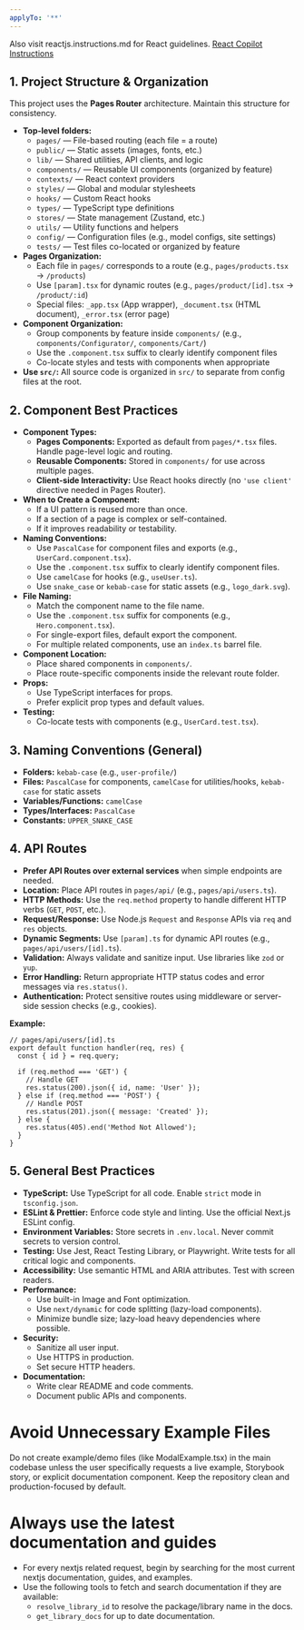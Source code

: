 ```yaml
---
applyTo: '**'
---
```


Also visit reactjs.instructions.md for React guidelines.
[React Copilot Instructions](./reactjs.instructions.md)

## 1. Project Structure & Organization

This project uses the **Pages Router** architecture. Maintain this structure for consistency.

- **Top-level folders:**
  - `pages/` — File-based routing (each file = a route)
  - `public/` — Static assets (images, fonts, etc.)
  - `lib/` — Shared utilities, API clients, and logic
  - `components/` — Reusable UI components (organized by feature)
  - `contexts/` — React context providers
  - `styles/` — Global and modular stylesheets
  - `hooks/` — Custom React hooks
  - `types/` — TypeScript type definitions
  - `stores/` — State management (Zustand, etc.)
  - `utils/` — Utility functions and helpers
  - `config/` — Configuration files (e.g., model configs, site settings)
  - `tests/` — Test files co-located or organized by feature
- **Pages Organization:**
  - Each file in `pages/` corresponds to a route (e.g., `pages/products.tsx` → `/products`)
  - Use `[param].tsx` for dynamic routes (e.g., `pages/product/[id].tsx` → `/product/:id`)
  - Special files: `_app.tsx` (App wrapper), `_document.tsx` (HTML document), `_error.tsx` (error page)
- **Component Organization:**
  - Group components by feature inside `components/` (e.g., `components/Configurator/`, `components/Cart/`)
  - Use the `.component.tsx` suffix to clearly identify component files
  - Co-locate styles and tests with components when appropriate
- **Use `src/`:** All source code is organized in `src/` to separate from config files at the root.

## 2. Component Best Practices

- **Component Types:**
  - **Pages Components:** Exported as default from `pages/*.tsx` files. Handle page-level logic and routing.
  - **Reusable Components:** Stored in `components/` for use across multiple pages.
  - **Client-side Interactivity:** Use React hooks directly (no `'use client'` directive needed in Pages Router).
- **When to Create a Component:**
  - If a UI pattern is reused more than once.
  - If a section of a page is complex or self-contained.
  - If it improves readability or testability.
- **Naming Conventions:**
  - Use `PascalCase` for component files and exports (e.g., `UserCard.component.tsx`).
  - Use the `.component.tsx` suffix to clearly identify component files.
  - Use `camelCase` for hooks (e.g., `useUser.ts`).
  - Use `snake_case` or `kebab-case` for static assets (e.g., `logo_dark.svg`).
- **File Naming:**
  - Match the component name to the file name.
  - Use the `.component.tsx` suffix for components (e.g., `Hero.component.tsx`).
  - For single-export files, default export the component.
  - For multiple related components, use an `index.ts` barrel file.
- **Component Location:**
  - Place shared components in `components/`.
  - Place route-specific components inside the relevant route folder.
- **Props:**
  - Use TypeScript interfaces for props.
  - Prefer explicit prop types and default values.
- **Testing:**
  - Co-locate tests with components (e.g., `UserCard.test.tsx`).

## 3. Naming Conventions (General)

- **Folders:** `kebab-case` (e.g., `user-profile/`)
- **Files:** `PascalCase` for components, `camelCase` for utilities/hooks, `kebab-case` for static assets
- **Variables/Functions:** `camelCase`
- **Types/Interfaces:** `PascalCase`
- **Constants:** `UPPER_SNAKE_CASE`

## 4. API Routes

- **Prefer API Routes over external services** when simple endpoints are needed.
- **Location:** Place API routes in `pages/api/` (e.g., `pages/api/users.ts`).
- **HTTP Methods:** Use the `req.method` property to handle different HTTP verbs (`GET`, `POST`, etc.).
- **Request/Response:** Use Node.js `Request` and `Response` APIs via `req` and `res` objects.
- **Dynamic Segments:** Use `[param].ts` for dynamic API routes (e.g., `pages/api/users/[id].ts`).
- **Validation:** Always validate and sanitize input. Use libraries like `zod` or `yup`.
- **Error Handling:** Return appropriate HTTP status codes and error messages via `res.status()`.
- **Authentication:** Protect sensitive routes using middleware or server-side session checks (e.g., cookies).

**Example:**

```tsx
// pages/api/users/[id].ts
export default function handler(req, res) {
  const { id } = req.query;

  if (req.method === 'GET') {
    // Handle GET
    res.status(200).json({ id, name: 'User' });
  } else if (req.method === 'POST') {
    // Handle POST
    res.status(201).json({ message: 'Created' });
  } else {
    res.status(405).end('Method Not Allowed');
  }
}
```

## 5. General Best Practices

- **TypeScript:** Use TypeScript for all code. Enable `strict` mode in `tsconfig.json`.
- **ESLint & Prettier:** Enforce code style and linting. Use the official Next.js ESLint config.
- **Environment Variables:** Store secrets in `.env.local`. Never commit secrets to version control.
- **Testing:** Use Jest, React Testing Library, or Playwright. Write tests for all critical logic and components.
- **Accessibility:** Use semantic HTML and ARIA attributes. Test with screen readers.
- **Performance:**
  - Use built-in Image and Font optimization.
  - Use `next/dynamic` for code splitting (lazy-load components).
  - Minimize bundle size; lazy-load heavy dependencies where possible.
- **Security:**
  - Sanitize all user input.
  - Use HTTPS in production.
  - Set secure HTTP headers.
- **Documentation:**
  - Write clear README and code comments.
  - Document public APIs and components.

# Avoid Unnecessary Example Files

Do not create example/demo files (like ModalExample.tsx) in the main codebase unless the user specifically requests a live example, Storybook story, or explicit documentation component. Keep the repository clean and production-focused by default.

# Always use the latest documentation and guides

- For every nextjs related request, begin by searching for the most current nextjs documentation, guides, and examples.
- Use the following tools to fetch and search documentation if they are available:
  - `resolve_library_id` to resolve the package/library name in the docs.
  - `get_library_docs` for up to date documentation.
